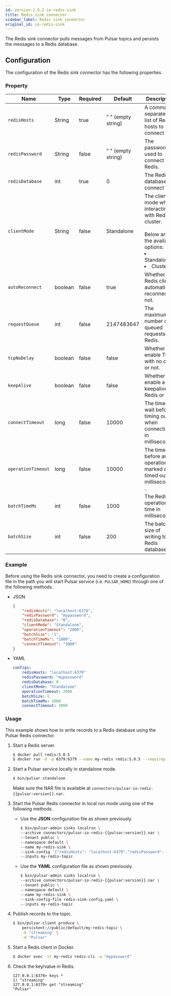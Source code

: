 ```yaml
---
id: version-2.9.2-io-redis-sink
title: Redis sink connector
sidebar_label: Redis sink connector
original_id: io-redis-sink
---
```


The  Redis sink connector pulls messages from Pulsar topics 
and persists the messages to a Redis database.



## Configuration

The configuration of the Redis sink connector has the following properties.



### Property

| Name | Type|Required | Default | Description 
|------|----------|----------|---------|-------------|
| `redisHosts` |String|true|" " (empty string) | A comma-separated list of Redis hosts to connect to. |
| `redisPassword` |String|false|" " (empty string) | The password used to connect to Redis. |
| `redisDatabase` | int|true|0  | The Redis database to connect to. |
| `clientMode` |String| false|Standalone | The client mode when interacting with Redis cluster. <br><br>Below are the available options: <br><li>Standalone<br><li>Cluster |
| `autoReconnect` | boolean|false|true | Whether the Redis client automatically reconnect or not. |
| `requestQueue` | int|false|2147483647 | The maximum number of queued requests to Redis. |
| `tcpNoDelay` |boolean| false| false | Whether to enable TCP with no delay or not. |
| `keepAlive` | boolean|false | false |Whether to enable a keepalive to Redis or not. |
| `connectTimeout` |long| false|10000 | The time to wait before timing out when connecting in milliseconds. |
| `operationTimeout` | long|false|10000 | The time before an operation is marked as timed out in milliseconds . |
| `batchTimeMs` | int|false|1000 | The Redis operation time in milliseconds. |
| `batchSize` | int|false|200 | The batch size of writing to Redis database. |


### Example

Before using the Redis sink connector, you need to create a configuration file in the path you will start Pulsar service (i.e. `PULSAR_HOME`) through one of the following methods.

* JSON

    ```json
    {
        "redisHosts": "localhost:6379",
        "redisPassword": "mypassword",
        "redisDatabase": "0",
        "clientMode": "Standalone",
        "operationTimeout": "2000",
        "batchSize": "1",
        "batchTimeMs": "1000",
        "connectTimeout": "3000"
    }
    ```

* YAML

    ```yaml
    configs:
        redisHosts: "localhost:6379"
        redisPassword: "mypassword"
        redisDatabase: 0
        clientMode: "Standalone"
        operationTimeout: 2000
        batchSize: 1
        batchTimeMs: 1000
        connectTimeout: 3000
    ```
  
### Usage

This example shows how to write records to a Redis database using the Pulsar Redis connector.

1. Start a Redis server.

    ```bash
    $ docker pull redis:5.0.5
    $ docker run -d -p 6379:6379 --name my-redis redis:5.0.5 --requirepass "mypassword"
    ```

2. Start a Pulsar service locally in standalone mode.

    ```bash
    $ bin/pulsar standalone
    ```
    Make sure the NAR file is available at `connectors/pulsar-io-redis-{{pulsar:version}}.nar`.
   
3. Start the Pulsar Redis connector in local run mode using one of the following methods.

   * Use the **JSON** configuration file as shown previously. 
     
        ```bash
        $ bin/pulsar-admin sinks localrun \
        --archive connectors/pulsar-io-redis-{{pulsar:version}}.nar \
        --tenant public \
        --namespace default \
        --name my-redis-sink \
        --sink-config '{"redisHosts": "localhost:6379","redisPassword": "mypassword","redisDatabase": "0","clientMode": "Standalone","operationTimeout": "3000","batchSize": "1"}' \
        --inputs my-redis-topic
        ```
   
   * Use the **YAML** configuration file as shown previously.
      
        ```bash
        $ bin/pulsar-admin sinks localrun \
        --archive connectors/pulsar-io-redis-{{pulsar:version}}.nar \
        --tenant public \
        --namespace default \
        --name my-redis-sink \
        --sink-config-file redis-sink-config.yaml \
        --inputs my-redis-topic
        ```
     
4. Publish records to the topic.

    ```bash
    $ bin/pulsar-client produce \
        persistent://public/default/my-redis-topic \
        -k "streaming" \
        -m "Pulsar"
    ```     

5. Start a Redis client in Docker.
   
    ```bash
    $ docker exec -it my-redis redis-cli -a "mypassword"
    ```
   
6. Check the key/value in Redis.

    ```
    127.0.0.1:6379> keys *
    1) "streaming"
    127.0.0.1:6379> get "streaming"
    "Pulsar"
    ```